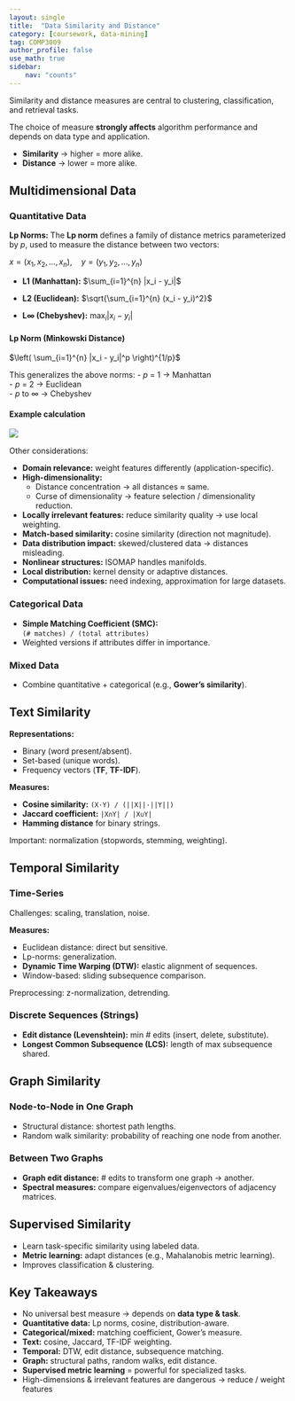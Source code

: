 ```yaml
---
layout: single
title:  "Data Similarity and Distance"
category: [coursework, data-mining]
tag: COMP3009
author_profile: false
use_math: true
sidebar:
    nav: "counts"
---
```


Similarity and distance measures are central to clustering, classification, and retrieval tasks. 

The choice of measure **strongly affects** algorithm performance and depends on data type and application.

- **Similarity** → higher = more alike.  
- **Distance** → lower = more alike.  

## Multidimensional Data

### Quantitative Data
**Lp Norms:**
  The **Lp norm** defines a family of distance metrics parameterized by $p$, used to measure the distance between two vectors:

  $x = (x_1, x_2, \dots, x_n), \quad y = (y_1, y_2, \dots, y_n)$

- **L1 (Manhattan):** 
    $\sum_{i=1}^{n} |x_i - y_i|$

- **L2 (Euclidean):** 
    $\sqrt{\sum_{i=1}^{n} (x_i - y_i)^2}$

- **L∞ (Chebyshev):** 
    $\max_{i} |x_i - y_i|$

#### Lp Norm (Minkowski Distance)
  $\left( \sum_{i=1}^{n} |x_i - y_i|^p \right)^{1/p}$

  This generalizes the above norms:
    - $p$ = 1 → Manhattan  
    - $p$ = 2 → Euclidean  
    - $p$ to ∞ → Chebyshev

#### Example calculation
  <div style="text-align: left; margin-bottom: 15px;">
    <img src="{{site.url}}/images/2025-08-05-DM/calc.png" />
  </div>


Other considerations:
- **Domain relevance:** weight features differently (application-specific).
- **High-dimensionality:**  
  - Distance concentration → all distances ≈ same.  
  - Curse of dimensionality → feature selection / dimensionality reduction.  
- **Locally irrelevant features:** reduce similarity quality → use local weighting.  
- **Match-based similarity:** cosine similarity (direction not magnitude).  
- **Data distribution impact:** skewed/clustered data → distances misleading.  
- **Nonlinear structures:** ISOMAP handles manifolds.  
- **Local distribution:** kernel density or adaptive distances.  
- **Computational issues:** need indexing, approximation for large datasets.  

### Categorical Data
- **Simple Matching Coefficient (SMC):**  
  `(# matches) / (total attributes)`  
- Weighted versions if attributes differ in importance.  

### Mixed Data
- Combine quantitative + categorical (e.g., **Gower’s similarity**).  


## Text Similarity
**Representations:**
- Binary (word present/absent).
- Set-based (unique words).
- Frequency vectors (**TF**, **TF-IDF**).

**Measures:**
- **Cosine similarity:** `(X·Y) / (||X||·||Y||)`
- **Jaccard coefficient:** `|X∩Y| / |X∪Y|`
- **Hamming distance** for binary strings.

Important: normalization (stopwords, stemming, weighting).  


## Temporal Similarity

### Time-Series
Challenges: scaling, translation, noise.  

**Measures:**
- Euclidean distance: direct but sensitive.
- Lp-norms: generalization.
- **Dynamic Time Warping (DTW):** elastic alignment of sequences.
- Window-based: sliding subsequence comparison.

Preprocessing: z-normalization, detrending.  

### Discrete Sequences (Strings)
- **Edit distance (Levenshtein):** min # edits (insert, delete, substitute).  
- **Longest Common Subsequence (LCS):** length of max subsequence shared.  


## Graph Similarity

### Node-to-Node in One Graph
- Structural distance: shortest path lengths.  
- Random walk similarity: probability of reaching one node from another.  

### Between Two Graphs
- **Graph edit distance:** # edits to transform one graph → another.  
- **Spectral measures:** compare eigenvalues/eigenvectors of adjacency matrices.  


## Supervised Similarity
- Learn task-specific similarity using labeled data.  
- **Metric learning:** adapt distances (e.g., Mahalanobis metric learning).  
- Improves classification & clustering.  


## Key Takeaways
- No universal best measure → depends on **data type & task**.  
- **Quantitative data:** Lp norms, cosine, distribution-aware.  
- **Categorical/mixed:** matching coefficient, Gower’s measure.  
- **Text:** cosine, Jaccard, TF-IDF weighting.  
- **Temporal:** DTW, edit distance, subsequence matching.  
- **Graph:** structural paths, random walks, edit distance.  
- **Supervised metric learning** = powerful for specialized tasks.  
- High-dimensions & irrelevant features are dangerous → reduce / weight features
